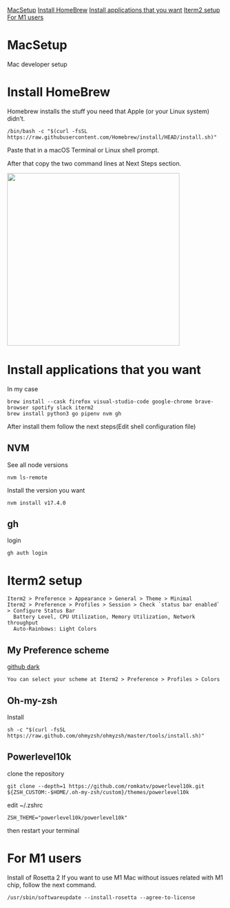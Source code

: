 [MacSetup](#MacSetup) [Install HomeBrew](#Install-HomeBrew) [Install applications that you want](#Install-applications-that-you-want) [Iterm2 setup](#Iterm2-setup) [For M1 users](#For-M1-users)

# MacSetup
Mac developer setup

# Install HomeBrew
Homebrew installs the stuff you need that Apple (or your Linux system) didn’t.
```
/bin/bash -c "$(curl -fsSL https://raw.githubusercontent.com/Homebrew/install/HEAD/install.sh)"
```
Paste that in a macOS Terminal or Linux shell prompt.

After that copy the two command lines at Next Steps section. 
<div>
<img src="https://user-images.githubusercontent.com/34573243/150907647-bcc099ba-11f0-403b-bd00-9e8d7b3f07b9.png" width=400 />
</div>

# Install applications that you want
In my case
```
brew install --cask firefox visual-studio-code google-chrome brave-browser spotify slack iterm2
brew install python3 go pipenv nvm gh
```
After install them follow the next steps(Edit shell configuration file)

  ## NVM
  See all node versions
  ```
  nvm ls-remote
  ```
  Install the version you want
  ```
  nvm install v17.4.0
  ```
  
  ## gh
  login
  ```
  gh auth login
  ```
  


# Iterm2 setup
```
Iterm2 > Preference > Appearance > General > Theme > Minimal
Iterm2 > Preference > Profiles > Session > Check `status bar enabled` > Configure Status Bar
  Battery Level, CPU Utilization, Memory Utilization, Network throughput
  Auto-Rainbows: Light Colors
```
  ## My Preference scheme
  [github dark](https://raw.githubusercontent.com/mbadolato/iTerm2-Color-Schemes/master/schemes/GitHub%20Dark.itermcolors)
  ```
  You can select your scheme at Iterm2 > Preference > Profiles > Colors
  ```
  ## Oh-my-zsh
  Install
  ```
  sh -c "$(curl -fsSL https://raw.github.com/ohmyzsh/ohmyzsh/master/tools/install.sh)"
  ```
  
  ## Powerlevel10k
  clone the repository
  ```
  git clone --depth=1 https://github.com/romkatv/powerlevel10k.git ${ZSH_CUSTOM:-$HOME/.oh-my-zsh/custom}/themes/powerlevel10k
  ```
  
  edit ~/.zshrc
  ```
  ZSH_THEME="powerlevel10k/powerlevel10k"
  ```
  
  then restart your terminal
  
  # For M1 users
  Install of Rosetta 2
  If you want to use M1 Mac without issues related with M1 chip, follow the next command.
  ```
  /usr/sbin/softwareupdate --install-rosetta --agree-to-license
  ```

